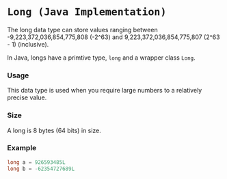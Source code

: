 # `Long (Java Implementation)`
The long data type can store values ranging between -9,223,372,036,854,775,808 (-2^63) and 9,223,372,036,854,775,807 (2^63 - 1) (inclusive).

In Java, longs have a primtive type, `long` and a wrapper class `Long`.

### Usage
This data type is used when you require large numbers to a relatively precise value.

### Size
A long is 8 bytes (64 bits) in size.

### Example
```java
long a = 926593485L
long b = -62354727689L
```
